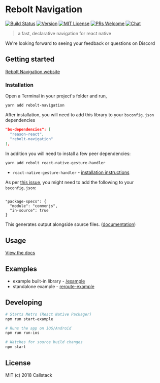 # Rebolt Navigation

[![Build Status][build-badge]][build]
[![Version][version-badge]][package]
[![MIT License][license-badge]][license]
[![PRs Welcome][prs-welcome-badge]][prs-welcome]
[![Chat][chat-badge]][chat]

> a fast, declarative navigation for react native

We're looking forward to seeing your feedback or questions on Discord

## Getting started

[Rebolt Navigation website](https://rebolt-navigation.callstack.com/)

### Installation

Open a Terminal in your project's folder and run,

```she
yarn add rebolt-navigation
```

After installation, you will need to add this library to your `bsconfig.json` dependencies

```json
"bs-dependencies": [
  "reason-react",
  "rebolt-navigation"
],
```

In addition you will need to install a few peer dependencies:

```sh
yarn add rebolt react-native-gesture-handler
```

* `react-native-gesture-handler` - [installation instructions](https://github.com/kmagiera/react-native-gesture-handler#installation)

As per [this issue](https://github.com/callstackincubator/rebolt-navigation/issues/103), you might need to add the following to your `bsconfig.json`:

```

"package-specs": {
  "module": "commonjs",
  "in-source": true
}

```
This generates output alongside source files. ([documentation](https://bucklescript.github.io/docs/en/build-configuration.html#package-specs))


## Usage

[View the docs](https://rebolt-navigation.callstack.com/docs/get-started.html#usage)

## Examples
- example built-in library - [/example](/example)
- standalone example - [reroute-example](https://github.com/souhe/reroute-example)

## Developing

```sh
# Starts Metro (React Native Packager)
npm run start-example

# Runs the app on iOS/Android
npm run run-ios

# Watches for source build changes
npm start
```

## License

MIT (c) 2018 Callstack

<!-- badges -->
[build-badge]: https://img.shields.io/circleci/project/github/callstackincubator/rebolt-navigation/master.svg?style=flat-square
[build]: https://circleci.com/gh/callstackincubator/rebolt-navigation
[version-badge]: https://img.shields.io/npm/v/rebolt-navigation.svg?style=flat-square
[package]: https://www.npmjs.com/package/rebolt-navigation
[license-badge]: https://img.shields.io/npm/l/rebolt-navigation.svg?style=flat-square
[license]: https://opensource.org/licenses/MIT
[prs-welcome-badge]: https://img.shields.io/badge/PRs-welcome-brightgreen.svg?style=flat-square
[prs-welcome]: http://makeapullrequest.com
[chat-badge]: https://img.shields.io/discord/426714625279524876.svg?style=flat-square&colorB=758ED3
[chat]: https://discord.gg/zwR2Cdh
